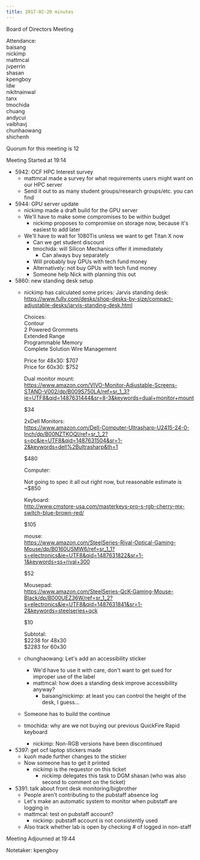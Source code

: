```yaml
---
title: 2017-02-20 minutes
---
```

Board of Directors Meeting   

Attendance:   
baisang   
nickimp   
mattmcal   
jvperrin   
shasan   
kpengboy   
ldw   
nikitnainwal   
tanx   
tmochida   
chuang   
andycui   
vaibhavj   
chunhaowang   
shichenh   


Quorum for this meeting is 12   

Meeting Started at 19:14   

* 5942: OCF HPC Interest survey
   - mattmcal made a survey for what requirements users might want on our HPC
     server   
   - Send it out to as many student groups/research groups/etc. you can find
* 5944: GPU server update
   - nickimp made a draft build for the GPU server
   - We'll have to make some compromises to be within budget
      - nickimp proposes to compromise on storage now, because it's easiest to
        add later   
   - We'll have to wait for 1080Tis unless we want to get Titan X now
      - Can we get student discount
      - tmochida: will Silicon Mechanics offer it immediately
         - Can always buy separately
      - Will probably buy GPUs with tech fund money
      - Alternatively: not buy GPUs with tech fund money
      - Someone help Nick with planning this out
* 5860: new standing desk setup
   - nickimp has calculated some prices:
      Jarvis standing desk: https://www.fully.com/desks/shop-desks-by-size/compact-adjustable-desks/jarvis-standing-desk.html   

      Choices:   
      Contour   
      2 Powered Grommets   
      Extended Range   
      Programmable Memory   
      Complete Solution Wire Management   

      Price for 48x30: $707   
      Price for 60x30: $752   

      Dual monitor mount:   
      https://www.amazon.com/VIVO-Monitor-Adjustable-Screens-STAND-V002/dp/B009S750LA/ref=sr_1_3?ie=UTF8&qid=1487631444&sr=8-3&keywords=dual+monitor+mount   

      $34   

      2xDell Monitors:   
      https://www.amazon.com/Dell-Computer-Ultrasharp-U2415-24-0-Inch/dp/B00NZTKOQI/ref=sr_1_2?s=pc&ie=UTF8&qid=1487631504&sr=1-2&keywords=dell%2Bultrasharp&th=1   

      $480   

      Computer:   

      Not going to spec it all out right now, but reasonable estimate is ~$850   

      Keyboard:   
      http://www.cmstore-usa.com/masterkeys-pro-s-rgb-cherry-mx-switch-blue-brown-red/   

      $105   

      mouse:   
      https://www.amazon.com/SteelSeries-Rival-Optical-Gaming-Mouse/dp/B0160USMW6/ref=sr_1_1?s=electronics&ie=UTF8&qid=1487631822&sr=1-1&keywords=ss+rival+300   

      $52   

      Mousepad:   
      https://www.amazon.com/SteelSeries-QcK-Gaming-Mouse-Black/dp/B000UEZ36W/ref=sr_1_2?s=electronics&ie=UTF8&qid=1487631841&sr=1-2&keywords=steelseries+qck   

      $10   

      Subtotal:   
      $2238 for 48x30   
      $2283 for 60x30   

   - chunghaowang: Let's add an accessibility sticker
      - We'd have to use it with care, don't want to get sued for improper use
        of the label   
      - mattmcal: how does a standing desk improve accessibility anyway?
         - baisang/nickimp: at least you can control the height of the desk, I
           guess...   
   - Someone has to build the continue
   - tmochida: why are we not buying our previous QuickFire Rapid keyboard
      - nickimp: Non-RGB versions have been discontinued
* 5397: get ocf laptop stickers made
   - kuoh made further changes to the sticker
   - Now someone has to get it printed
      - nickimp is the requestor on this ticket
         - nickimp delegates this task to DGM shasan (who was also second to
           comment on the ticket)   
* 5391: talk about front desk monitoring/bigbrother
   - People aren't contributing to the pubstaff absence log
   - Let's make an automatic system to monitor when pubstaff are logging in
   - mattmcal: test on pubstaff account?
      - nickimp: pubstaff account is not consistently used
   - Also track whether lab is open by checking # of logged in non-staff


Meeting Adjourned at 19:44   

Notetaker: kpengboy   
